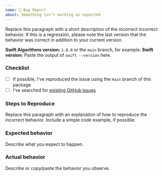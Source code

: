 ```yaml
---
name: 🐛 Bug Report
about: Something isn't working as expected
---
```


<!--
    Thanks for contributing to Swift Algorithms!

    Before you submit your issue, please replace each paragraph
    below with the relevant details for your bug, and complete
    the steps in the checklist by placing an 'x' in each box:
    
    - [x] I've completed this task
    - [ ] This task isn't completed
-->

Replace this paragraph with a short description of the incorrect incorrect behavior. If this is a regression, please note the last version that the behavior was correct in addition to your current version.

**Swift Algorithms version:** `1.0.0` or the `main` branch, for example.
**Swift version:** Paste the output of `swift --version` here.

### Checklist
- [ ] If possible, I've reproduced the issue using the `main` branch of this package
- [ ] I've searched for [existing GitHub issues](https://github.com/apple/swift-algorithms/issues)

### Steps to Reproduce
Replace this paragraph with an explanation of how to reproduce the incorrect behavior. Include a simple code example, if possible.

### Expected behavior
Describe what you expect to happen.

### Actual behavior
Describe or copy/paste the behavior you observe.
